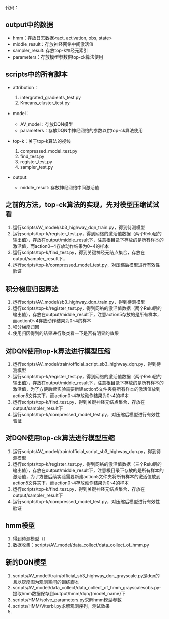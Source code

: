 代码：
## output中的数据
- hmm：存放日志数据<act, activation, obs, state>
- middle_result：存放神经网络中间激活值
- sampler_result: 存放top-k神经元索引
- parameters：存放模型参数供top-ck算法使用

## scripts中的所有脚本
- attribution：
  1. intergrated_gradients_test.py
  2. Kmeans_cluster_test.py
- model：
  - AV_model：存放DQN模型
  - parameters：存放DQN中神经网络的参数以供top-ck算法使用
- top-k：关于top-k算法的视线
  1. compressed_model_test.py
  2. find_test.py
  3. register_test.py
  4. sampler_test.py
- output:

  - middle_result: 存放神经网络中间激活值
  
  


## 之前的方法，top-ck算法的实现，先对模型压缩试试看
1. 运行scripts/AV_model/sb3_highway_dqn_train.py，得到待测模型
2. 运行scripts/top-k/register_test.py，得到网络的激活值数据（两个Relu层的输出值），存放在output/middle_result下，注意根目录下存放的是所有样本的激活值，而action0~4存放动作结果为0~4的样本
3. 运行scripts/top-k/find_test.py，得到关键神经元结点集合，存放在output/sampler_result下，
4. 运行scripts/top-k/compressed_model_test.py，对压缩后模型进行有效性验证

## 积分梯度归因算法
1. 运行scripts/AV_model/sb3_highway_dqn_train.py，得到待测模型
2. 运行scripts/top-k/register_test.py，得到网络的激活值数据（两个Relu层的输出值），存放在output/middle_result下，注意action5存放的是所有样本，而action0~4存放动作结果为0~4的样本
3. 积分梯度归因
4. 使用归因得到的结果进行聚类看一下是否有明显的效果

## 对DQN使用top-k算法进行模型压缩
1. 运行scripts/AV_model/train/official_script_sb3_highway_dqn.py，得到待测模型
2. 运行scripts/top-k/register_test.py，得到网络的激活值数据（两个Relu层的输出值），存放在output/middle_result下，注意根目录下存放的是所有样本的激活值，为了方便后续实验需要新建action5文件夹将所有样本的激活值放到action5文件夹下，而action0~4存放动作结果为0~4的样本
3. 运行scripts/top-k/find_test.py，得到关键神经元结点集合，存放在output/sampler_result下
4. 运行scripts/top-k/compressed_model_test.py，对压缩后模型进行有效性验证

## 对DQN使用top-ck算法进行模型压缩
1. 运行scripts/AV_model/train/official_script_sb3_highway_dqn.py，得到待测模型
2. 运行scripts/top-k/register_test.py，得到网络的激活值数据（三个Relu层的输出值），存放在output/middle_result下，注意根目录下存放的是所有样本的激活值，为了方便后续实验需要新建action5文件夹将所有样本的激活值放到action5文件夹下，而action0~4存放动作结果为0~4的样本
3. 运行scripts/top-k/find_test.py，得到关键神经元结点集合，存放在output/sampler_result下
4. 运行scripts/top-k/compressed_model_test.py，对压缩后模型进行有效性验证

## hmm模型
1. 得到待测模型（）
2. 数据收集：scripts/AV_model/data_collect/data_collect_of_hmm.py


## 新的DQN模型
1. scripts/AV_model/train/official_sb3_highway_dqn_grayscale.py是dqn的且以灰度图为观测空间的训练脚本
2. scripts/AV_model/data_collect/data_collect_of_hmm_grayscalesobs.py-提取hmm数据保存到output/hmm/dqn/{model_name}下
3. scripts/HMM/solve_parameters.py求解hmm模型参数
4. scripts/HMM/Viterbi.py求解观测序列，测试效果
4. 